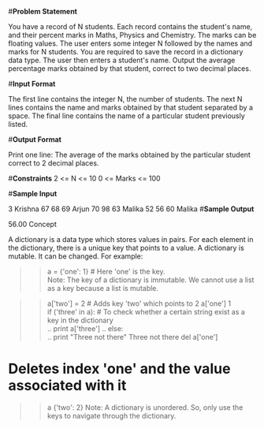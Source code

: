 #**Problem Statement**

You have a record of N students. Each record contains the student's name, and their percent marks in Maths, Physics and Chemistry. The marks can be floating values. The user enters some integer N followed by the names and marks for N students. You are required to save the record in a dictionary data type. The user then enters a student's name. Output the average percentage marks obtained by that student, correct to two decimal places.

#**Input Format**

The first line contains the integer N, the number of students. The next N lines contains the name and marks obtained by that student separated by a space. The final line contains the name of a particular student previously listed.

#**Output Format**

Print one line: The average of the marks obtained by the particular student correct to 2 decimal places.

#**Constraints** 
2 <= N <= 10 
0 <= Marks <= 100

#**Sample Input**

3
Krishna 67 68 69
Arjun 70 98 63
Malika 52 56 60
Malika
#**Sample Output**

56.00
Concept

A dictionary is a data type which stores values in pairs. For each element in the dictionary, there is a unique key that points to a value. A dictionary is mutable. It can be changed. 
For example:

>> a = {'one': 1} # Here 'one' is the key.  
Note: The key of a dictionary is immutable. We cannot use a list as a key because a list is mutable.

>> a['two'] = 2 # Adds key 'two' which points to 2
>> a['one']
1  
>> if ('three' in a):
      # To check whether a certain string exist as a key in the dictionary  
..    print a['three']
.. else:  
..    print "Three not there"
Three not there
>> del a['one']
# Deletes index 'one' and the value associated with it  
>> a
{'two': 2}
Note: A dictionary is unordered. So, only use the keys to navigate through the dictionary.